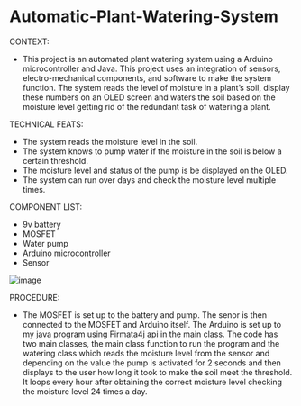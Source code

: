 # Automatic-Plant-Watering-System
CONTEXT:
* This project is an automated plant watering system using a Arduino microcontroller and Java. This project uses an integration of sensors, electro-mechanical components, and software to make the system function. The system reads the level of moisture in a plant’s soil, display these numbers on an OLED screen and waters the soil based on the moisture level getting rid of the redundant task of watering a plant.

TECHNICAL FEATS: 
- The system reads the moisture level in the soil.
- The system knows to pump water if the moisture in the soil is below a certain threshold.
- The moisture level and status of the pump is be displayed on the OLED.
- The system can run over days and check the moisture level multiple times.

COMPONENT LIST:
- 9v battery
- MOSFET
- Water pump
- Arduino microcontroller
- Sensor

![image](https://github.com/user-attachments/assets/a4f40214-5d15-49b7-a95b-a8c8ee01893b)


PROCEDURE:
* The MOSFET is set up to the battery and pump. The senor is then connected to the MOSFET and Arduino itself. The Arduino is set up to my java program using Firmata4j api in the main class. The code has two main classes, the main class function to run the program and the watering class which reads the moisture level from the sensor and depending on the value the pump is activated for 2 seconds and then displays to the user how long it took to make the soil meet the threshold. It loops every hour after obtaining the correct moisture level checking the moisture level 24 times a day.
